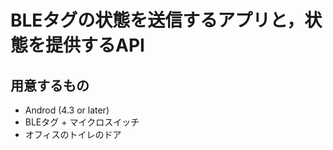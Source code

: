 BLEタグの状態を送信するアプリと，状態を提供するAPI
=====================================================


用意するもの
-------------

- Androd (4.3 or later)
- BLEタグ + マイクロスイッチ
- オフィスのトイレのドア



